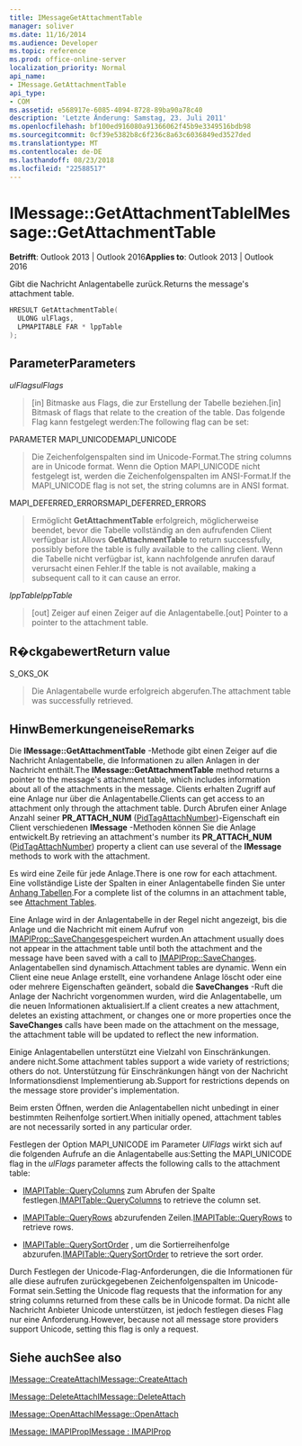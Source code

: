 ```yaml
---
title: IMessageGetAttachmentTable
manager: soliver
ms.date: 11/16/2014
ms.audience: Developer
ms.topic: reference
ms.prod: office-online-server
localization_priority: Normal
api_name:
- IMessage.GetAttachmentTable
api_type:
- COM
ms.assetid: e568917e-6085-4094-8728-89ba90a78c40
description: 'Letzte Änderung: Samstag, 23. Juli 2011'
ms.openlocfilehash: bf100ed916080a91366062f45b9e3349516bdb98
ms.sourcegitcommit: 0cf39e5382b8c6f236c8a63c6036849ed3527ded
ms.translationtype: MT
ms.contentlocale: de-DE
ms.lasthandoff: 08/23/2018
ms.locfileid: "22588517"
---
```

# <a name="imessagegetattachmenttable"></a><span data-ttu-id="44dd2-103">IMessage::GetAttachmentTable</span><span class="sxs-lookup"><span data-stu-id="44dd2-103">IMessage::GetAttachmentTable</span></span>

  
  
<span data-ttu-id="44dd2-104">**Betrifft**: Outlook 2013 | Outlook 2016</span><span class="sxs-lookup"><span data-stu-id="44dd2-104">**Applies to**: Outlook 2013 | Outlook 2016</span></span> 
  
<span data-ttu-id="44dd2-105">Gibt die Nachricht Anlagentabelle zurück.</span><span class="sxs-lookup"><span data-stu-id="44dd2-105">Returns the message's attachment table.</span></span>
  
```cpp
HRESULT GetAttachmentTable(
  ULONG ulFlags,
  LPMAPITABLE FAR * lppTable
);
```

## <a name="parameters"></a><span data-ttu-id="44dd2-106">Parameter</span><span class="sxs-lookup"><span data-stu-id="44dd2-106">Parameters</span></span>

 <span data-ttu-id="44dd2-107">_ulFlags_</span><span class="sxs-lookup"><span data-stu-id="44dd2-107">_ulFlags_</span></span>
  
> <span data-ttu-id="44dd2-108">[in] Bitmaske aus Flags, die zur Erstellung der Tabelle beziehen.</span><span class="sxs-lookup"><span data-stu-id="44dd2-108">[in] Bitmask of flags that relate to the creation of the table.</span></span> <span data-ttu-id="44dd2-109">Das folgende Flag kann festgelegt werden:</span><span class="sxs-lookup"><span data-stu-id="44dd2-109">The following flag can be set:</span></span> 
    
<span data-ttu-id="44dd2-110">PARAMETER MAPI_UNICODE</span><span class="sxs-lookup"><span data-stu-id="44dd2-110">MAPI_UNICODE</span></span> 
  
> <span data-ttu-id="44dd2-111">Die Zeichenfolgenspalten sind im Unicode-Format.</span><span class="sxs-lookup"><span data-stu-id="44dd2-111">The string columns are in Unicode format.</span></span> <span data-ttu-id="44dd2-112">Wenn die Option MAPI_UNICODE nicht festgelegt ist, werden die Zeichenfolgenspalten im ANSI-Format.</span><span class="sxs-lookup"><span data-stu-id="44dd2-112">If the MAPI_UNICODE flag is not set, the string columns are in ANSI format.</span></span>
    
<span data-ttu-id="44dd2-113">MAPI_DEFERRED_ERRORS</span><span class="sxs-lookup"><span data-stu-id="44dd2-113">MAPI_DEFERRED_ERRORS</span></span> 
  
> <span data-ttu-id="44dd2-114">Ermöglicht **GetAttachmentTable** erfolgreich, möglicherweise beendet, bevor die Tabelle vollständig an den aufrufenden Client verfügbar ist.</span><span class="sxs-lookup"><span data-stu-id="44dd2-114">Allows **GetAttachmentTable** to return successfully, possibly before the table is fully available to the calling client.</span></span> <span data-ttu-id="44dd2-115">Wenn die Tabelle nicht verfügbar ist, kann nachfolgende anrufen darauf verursacht einen Fehler.</span><span class="sxs-lookup"><span data-stu-id="44dd2-115">If the table is not available, making a subsequent call to it can cause an error.</span></span> 
    
 <span data-ttu-id="44dd2-116">_lppTable_</span><span class="sxs-lookup"><span data-stu-id="44dd2-116">_lppTable_</span></span>
  
> <span data-ttu-id="44dd2-117">[out] Zeiger auf einen Zeiger auf die Anlagentabelle.</span><span class="sxs-lookup"><span data-stu-id="44dd2-117">[out] Pointer to a pointer to the attachment table.</span></span>
    
## <a name="return-value"></a><span data-ttu-id="44dd2-118">R�ckgabewert</span><span class="sxs-lookup"><span data-stu-id="44dd2-118">Return value</span></span>

<span data-ttu-id="44dd2-119">S_OK</span><span class="sxs-lookup"><span data-stu-id="44dd2-119">S_OK</span></span> 
  
> <span data-ttu-id="44dd2-120">Die Anlagentabelle wurde erfolgreich abgerufen.</span><span class="sxs-lookup"><span data-stu-id="44dd2-120">The attachment table was successfully retrieved.</span></span>
    
## <a name="remarks"></a><span data-ttu-id="44dd2-121">HinwBemerkungeneise</span><span class="sxs-lookup"><span data-stu-id="44dd2-121">Remarks</span></span>

<span data-ttu-id="44dd2-122">Die **IMessage::GetAttachmentTable** -Methode gibt einen Zeiger auf die Nachricht Anlagentabelle, die Informationen zu allen Anlagen in der Nachricht enthält.</span><span class="sxs-lookup"><span data-stu-id="44dd2-122">The **IMessage::GetAttachmentTable** method returns a pointer to the message's attachment table, which includes information about all of the attachments in the message.</span></span> <span data-ttu-id="44dd2-123">Clients erhalten Zugriff auf eine Anlage nur über die Anlagentabelle.</span><span class="sxs-lookup"><span data-stu-id="44dd2-123">Clients can get access to an attachment only through the attachment table.</span></span> <span data-ttu-id="44dd2-124">Durch Abrufen einer Anlage Anzahl seiner **PR_ATTACH_NUM** ([PidTagAttachNumber](pidtagattachnumber-canonical-property.md))-Eigenschaft ein Client verschiedenen **IMessage** -Methoden können Sie die Anlage entwickelt.</span><span class="sxs-lookup"><span data-stu-id="44dd2-124">By retrieving an attachment's number its **PR_ATTACH_NUM** ([PidTagAttachNumber](pidtagattachnumber-canonical-property.md)) property a client can use several of the **IMessage** methods to work with the attachment.</span></span> 
  
<span data-ttu-id="44dd2-125">Es wird eine Zeile für jede Anlage.</span><span class="sxs-lookup"><span data-stu-id="44dd2-125">There is one row for each attachment.</span></span> <span data-ttu-id="44dd2-126">Eine vollständige Liste der Spalten in einer Anlagentabelle finden Sie unter [Anhang Tabellen](attachment-tables.md).</span><span class="sxs-lookup"><span data-stu-id="44dd2-126">For a complete list of the columns in an attachment table, see [Attachment Tables](attachment-tables.md).</span></span>
  
<span data-ttu-id="44dd2-127">Eine Anlage wird in der Anlagentabelle in der Regel nicht angezeigt, bis die Anlage und die Nachricht mit einem Aufruf von [IMAPIProp::SaveChanges](imapiprop-savechanges.md)gespeichert wurden.</span><span class="sxs-lookup"><span data-stu-id="44dd2-127">An attachment usually does not appear in the attachment table until both the attachment and the message have been saved with a call to [IMAPIProp::SaveChanges](imapiprop-savechanges.md).</span></span> <span data-ttu-id="44dd2-128">Anlagentabellen sind dynamisch.</span><span class="sxs-lookup"><span data-stu-id="44dd2-128">Attachment tables are dynamic.</span></span> <span data-ttu-id="44dd2-129">Wenn ein Client eine neue Anlage erstellt, eine vorhandene Anlage löscht oder eine oder mehrere Eigenschaften geändert, sobald die **SaveChanges** -Ruft die Anlage der Nachricht vorgenommen wurden, wird die Anlagentabelle, um die neuen Informationen aktualisiert.</span><span class="sxs-lookup"><span data-stu-id="44dd2-129">If a client creates a new attachment, deletes an existing attachment, or changes one or more properties once the **SaveChanges** calls have been made on the attachment on the message, the attachment table will be updated to reflect the new information.</span></span> 
  
<span data-ttu-id="44dd2-130">Einige Anlagentabellen unterstützt eine Vielzahl von Einschränkungen. andere nicht.</span><span class="sxs-lookup"><span data-stu-id="44dd2-130">Some attachment tables support a wide variety of restrictions; others do not.</span></span> <span data-ttu-id="44dd2-131">Unterstützung für Einschränkungen hängt von der Nachricht Informationsdienst Implementierung ab.</span><span class="sxs-lookup"><span data-stu-id="44dd2-131">Support for restrictions depends on the message store provider's implementation.</span></span> 
  
<span data-ttu-id="44dd2-132">Beim ersten Öffnen, werden die Anlagentabellen nicht unbedingt in einer bestimmten Reihenfolge sortiert.</span><span class="sxs-lookup"><span data-stu-id="44dd2-132">When initially opened, attachment tables are not necessarily sorted in any particular order.</span></span> 
  
<span data-ttu-id="44dd2-133">Festlegen der Option MAPI_UNICODE im Parameter _UlFlags_ wirkt sich auf die folgenden Aufrufe an die Anlagentabelle aus:</span><span class="sxs-lookup"><span data-stu-id="44dd2-133">Setting the MAPI_UNICODE flag in the  _ulFlags_ parameter affects the following calls to the attachment table:</span></span> 
  
- <span data-ttu-id="44dd2-134">[IMAPITable::QueryColumns](imapitable-querycolumns.md) zum Abrufen der Spalte festlegen.</span><span class="sxs-lookup"><span data-stu-id="44dd2-134">[IMAPITable::QueryColumns](imapitable-querycolumns.md) to retrieve the column set.</span></span> 
    
- <span data-ttu-id="44dd2-135">[IMAPITable::QueryRows](imapitable-queryrows.md) abzurufenden Zeilen.</span><span class="sxs-lookup"><span data-stu-id="44dd2-135">[IMAPITable::QueryRows](imapitable-queryrows.md) to retrieve rows.</span></span> 
    
- <span data-ttu-id="44dd2-136">[IMAPITable::QuerySortOrder](imapitable-querysortorder.md) , um die Sortierreihenfolge abzurufen.</span><span class="sxs-lookup"><span data-stu-id="44dd2-136">[IMAPITable::QuerySortOrder](imapitable-querysortorder.md) to retrieve the sort order.</span></span> 
    
<span data-ttu-id="44dd2-137">Durch Festlegen der Unicode-Flag-Anforderungen, die die Informationen für alle diese aufrufen zurückgegebenen Zeichenfolgenspalten im Unicode-Format sein.</span><span class="sxs-lookup"><span data-stu-id="44dd2-137">Setting the Unicode flag requests that the information for any string columns returned from these calls be in Unicode format.</span></span> <span data-ttu-id="44dd2-138">Da nicht alle Nachricht Anbieter Unicode unterstützen, ist jedoch festlegen dieses Flag nur eine Anforderung.</span><span class="sxs-lookup"><span data-stu-id="44dd2-138">However, because not all message store providers support Unicode, setting this flag is only a request.</span></span>
  
## <a name="see-also"></a><span data-ttu-id="44dd2-139">Siehe auch</span><span class="sxs-lookup"><span data-stu-id="44dd2-139">See also</span></span>



[<span data-ttu-id="44dd2-140">IMessage::CreateAttach</span><span class="sxs-lookup"><span data-stu-id="44dd2-140">IMessage::CreateAttach</span></span>](imessage-createattach.md)
  
[<span data-ttu-id="44dd2-141">IMessage::DeleteAttach</span><span class="sxs-lookup"><span data-stu-id="44dd2-141">IMessage::DeleteAttach</span></span>](imessage-deleteattach.md)
  
[<span data-ttu-id="44dd2-142">IMessage::OpenAttach</span><span class="sxs-lookup"><span data-stu-id="44dd2-142">IMessage::OpenAttach</span></span>](imessage-openattach.md)
  
[<span data-ttu-id="44dd2-143">IMessage: IMAPIProp</span><span class="sxs-lookup"><span data-stu-id="44dd2-143">IMessage : IMAPIProp</span></span>](imessageimapiprop.md)

